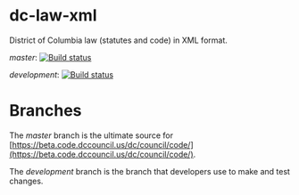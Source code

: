 # dc-law-xml

District of Columbia law (statutes and code) in XML format.

_master_: [![Build status](https://ci.appveyor.com/api/projects/status/i8nm5au85u2wufld/branch/master?svg=true)](https://ci.appveyor.com/project/oll-bot/dc-law-xml/branch/master)

_development_: [![Build status](https://ci.appveyor.com/api/projects/status/i8nm5au85u2wufld/branch/development?svg=true)](https://ci.appveyor.com/project/oll-bot/dc-law-xml/branch/development)


# Branches

The _master_ branch is the ultimate source for [https://beta.code.dccouncil.us/dc/council/code/](https://beta.code.dccouncil.us/dc/council/code/).

The _development_ branch is the branch that developers use to make and test changes.

